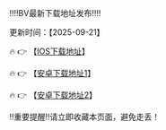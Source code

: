 ‼️‼️BV最新下载地址发布‼️‼️

更新时间：【2025-09-21】

🔥 👉 【[IOS下载地址](https://app.qazfgnjk566.com)】 

🔥 👉 【[安卓下载地址1](https://app.qazfgnjk566.com)】

🔥 👉 【[安卓下载地址2](https://comjzlirp.purecharm.com.cn/Dos/d/c/qjedSwu8LweKGNLK)】


‼️重要提醒‼️请立即收藏本页面，避免走丢！
